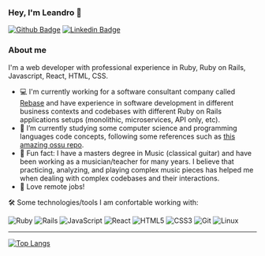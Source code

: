 ### Hey, I'm Leandro 👋

[![Github Badge](https://img.shields.io/badge/-Github-000?style=flat-square&logo=Github&logoColor=white&link=https://github.com/le-santos)](https://github.com/le-santos)
[![Linkedin Badge](https://img.shields.io/badge/-LinkedIn-blue?style=flat-square&logo=Linkedin&logoColor=white&link=https://www.linkedin.com/in/leandro-quinterio-6b062499/)](https://www.linkedin.com/in/leandro-quinterio-6b062499/)

### About me

I'm a web developer with professional experience in Ruby, Ruby on Rails, Javascript, React, HTML, CSS.

- 💻 I'm currently working for a software consultant company called [Rebase](https://www.rebase.com.br/) and have experience in software development in different  business contexts and codebases with different Ruby on Rails applications setups (monolithic, microservices, API only, etc).
- 🌱 I’m currently studying some computer science and programming languages code concepts, following some references such as [this amazing ossu repo](https://github.com/ossu/computer-science#core-cs).
- :musical_note: Fun fact: I have a masters degree in Music (classical guitar) and have been working as a musician/teacher for many years. I believe that practicing, analyzing, and playing complex music pieces has helped me when dealing with complex codebases and their interactions.
- 💙 Love remote jobs!


:hammer_and_wrench: Some technologies/tools I am confortable working with:

<span>
  <img alt="Ruby" src="https://img.shields.io/badge/ruby-%23CC342D.svg?&style=for-the-badge&logo=ruby&logoColor=white"/>
  <img alt="Rails" src="https://img.shields.io/badge/rails%20-%23CC0000.svg?&style=for-the-badge&logo=ruby-on-rails&logoColor=white"/>
  <img alt="JavaScript" src="https://img.shields.io/badge/javascript%20-%23323330.svg?&style=for-the-badge&logo=javascript&logoColor=%23F7DF1E"/>
  <img alt="React" src="https://img.shields.io/badge/react%20-%2320232a.svg?&style=for-the-badge&logo=react&logoColor=%2361DAFB"/>
  <img alt="HTML5" src="https://img.shields.io/badge/html5%20-%23E34F26.svg?&style=for-the-badge&logo=html5&logoColor=white"/>
  <img alt="CSS3" src="https://img.shields.io/badge/css3%20-%231572B6.svg?&style=for-the-badge&logo=css3&logoColor=white"/>
  <img alt="Git" src="https://img.shields.io/badge/GIT-E44C30?style=for-the-badge&logo=git&logoColor=white"/>
  <img alt="Linux" src="https://img.shields.io/badge/Linux-FCC624?style=for-the-badge&logo=linux&logoColor=black"/>
</span>

---

  [![Top Langs](https://github-readme-stats.vercel.app/api/top-langs/?username=le-santos&layout=compact)](https://github.com/le-santos/github-readme-stats)

